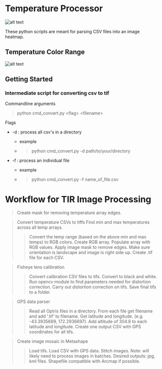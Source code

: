 # Temperature Processor
![alt text](https://github.com/thecalooch/temperature_parser/blob/master/images/heatmap_example.png)

These python scripts are meant for parsing CSV files into an image heatmap.

## Temperature Color Range
![alt text](https://github.com/thecalooch/temperature_parser/blob/master/images/temperature_range.png)

## Getting Started
### Intermediate script for converting csv to tif

Commandline arguments
>python cmd_convert.py \<flag\> \<filename\> 

Flags
* -d : process all csv's in a directory
  * example
  * >python cmd_convert.py -d path/to/your/directory

* -f : process an individual file 
  * example
  * >python cmd_convert.py -f name_of_file.csv
  
# Workflow for TIR Image Processing

> Create mask for removing temperature array edges. 

> Convert temperature CSVs to tiffs
 > Find min and max temperatures across all temp arrays.
 >> Convert the temp range (based on the above min and max temps) to RGB colors.
 >> Create RGB array.
 >> Populate array with RGB values.
 >> Apply image mask to remove edges.
 >> Make sure orientation is landscape and image is right side up.
 >> Create .tif file for each CSV.
 
> Fisheye lens calibration
 >> Convert calibration CSV files to tifs.
 >> Convert to black and white.
 >> Run opencv module to find parameters needed for distortion correction. 
 >> Carry out distortion correction on tifs.
 >> Save final tifs to a folder.
 
> GPS data parser
 >> Read all Optris files in a directory.
 >> From each file get filename and add '.tif' to filename.
 >> Get latitude and longitude. (e.g. -43.3935689, 172.2936697).
 >> Add altitude of 304.8 to each latitude and longitude.
 >> Create one output CSV with GPS coordinates for all tifs. 
 
> Create image mosaic in Metashape
 >> Load tifs.
 >> Load CSV with GPS data.
 >> Stitch images.
 >> Note: will likely need to process images in batches.
 >> Desired outputs: jpg, kml files. Shapefile compatible with Arcmap if possible.

